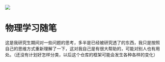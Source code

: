 [![](https://badgen.net/github/license/micromatch/micromatch)](https://badgen.net/github/license/micromatch/micromatch)

# 物理学习随笔

这是我研究生期间对一些问题的思考，多半是已经被研究透了的东西，我只是按照自己的思维方式重新理解了一下，这对我自己是有很大帮助的，可能对别人也有用处。（还没有计划好怎样分类，以后这个仓库的框架可能会发生各种各样的变化）

